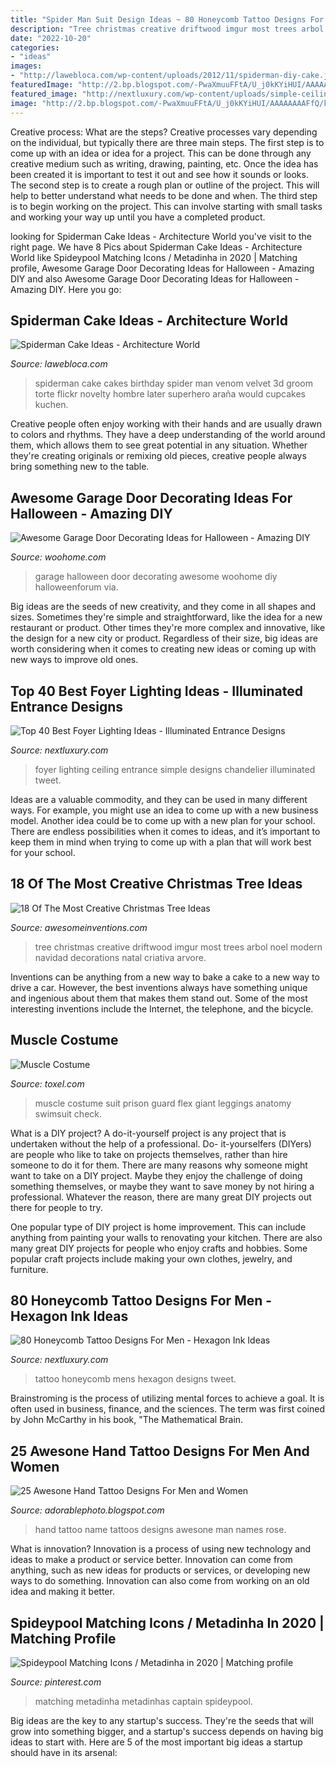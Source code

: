 ```yaml
---
title: "Spider Man Suit Design Ideas ~ 80 Honeycomb Tattoo Designs For Men"
description: "Tree christmas creative driftwood imgur most trees arbol noel modern navidad decorations natal criativa arvore"
date: "2022-10-20"
categories:
- "ideas"
images:
- "http://lawebloca.com/wp-content/uploads/2012/11/spiderman-diy-cake.jpg"
featuredImage: "http://2.bp.blogspot.com/-PwaXmuuFFtA/U_j0kKYiHUI/AAAAAAAAFfQ/k-KwighuU8I/s1600/hand%2Btattoo%2Bdesigns%2Bname.jpg"
featured_image: "http://nextluxury.com/wp-content/uploads/simple-ceiling-chandelier-foyer-lighting-ideas.jpg"
image: "http://2.bp.blogspot.com/-PwaXmuuFFtA/U_j0kKYiHUI/AAAAAAAAFfQ/k-KwighuU8I/s1600/hand%2Btattoo%2Bdesigns%2Bname.jpg"
---
```



Creative process: What are the steps?
Creative processes vary depending on the individual, but typically there are three main steps. The first step is to come up with an idea or idea for a project. This can be done through any creative medium such as writing, drawing, painting, etc. Once the idea has been created it is important to test it out and see how it sounds or looks. The second step is to create a rough plan or outline of the project. This will help to better understand what needs to be done and when. The third step is to begin working on the project. This can involve starting with small tasks and working your way up until you have a completed product.

	

		
looking for Spiderman Cake Ideas - Architecture World you've visit to the right page. We have 8 Pics about Spiderman Cake Ideas - Architecture World like Spideypool Matching Icons / Metadinha in 2020 | Matching profile, Awesome Garage Door Decorating Ideas for Halloween - Amazing DIY and also Awesome Garage Door Decorating Ideas for Halloween - Amazing DIY. Here you go:
		
    
## Spiderman Cake Ideas - Architecture World

<img loading=lazy src="http://lawebloca.com/wp-content/uploads/2012/11/spiderman-diy-cake.jpg" onerror="this.onerror=null;this.src='https://tse4.mm.bing.net/th?id=OIP.Ealpo9CvKDaMfhFMSFKG_gAAAA&amp;pid=15.1';" alt="Spiderman Cake Ideas - Architecture World">

_Source: lawebloca.com_

>spiderman cake cakes birthday spider man venom velvet 3d groom torte flickr novelty hombre later superhero araña would cupcakes kuchen. 

	

Creative people often enjoy working with their hands and are usually drawn to colors and rhythms. They have a deep understanding of the world around them, which allows them to see great potential in any situation. Whether they're creating originals or remixing old pieces, creative people always bring something new to the table.

    
## Awesome Garage Door Decorating Ideas For Halloween - Amazing DIY

<img loading=lazy src="http://www.woohome.com/wp-content/uploads/2017/10/halloween-garage-door-decorating-ideas-7.jpg" onerror="this.onerror=null;this.src='https://tse1.mm.bing.net/th?id=OIP.NF-J8Lc8Gt6KEHimmaXARwHaKh&amp;pid=15.1';" alt="Awesome Garage Door Decorating Ideas for Halloween - Amazing DIY">

_Source: woohome.com_

>garage halloween door decorating awesome woohome diy halloweenforum via. 

	

Big ideas are the seeds of new creativity, and they come in all shapes and sizes. Sometimes they're simple and straightforward, like the idea for a new restaurant or product. Other times they're more complex and innovative, like the design for a new city or product. Regardless of their size, big ideas are worth considering when it comes to creating new ideas or coming up with new ways to improve old ones.

    
## Top 40 Best Foyer Lighting Ideas - Illuminated Entrance Designs

<img loading=lazy src="http://nextluxury.com/wp-content/uploads/simple-ceiling-chandelier-foyer-lighting-ideas.jpg" onerror="this.onerror=null;this.src='https://tse2.mm.bing.net/th?id=OIP.d6F5JHvIgO20vFO1ZCerMQAAAA&amp;pid=15.1';" alt="Top 40 Best Foyer Lighting Ideas - Illuminated Entrance Designs">

_Source: nextluxury.com_

>foyer lighting ceiling entrance simple designs chandelier illuminated tweet. 

	

Ideas are a valuable commodity, and they can be used in many different ways. For example, you might use an idea to come up with a new business model. Another idea could be to come up with a new plan for your school. There are endless possibilities when it comes to ideas, and it’s important to keep them in mind when trying to come up with a plan that will work best for your school.

    
## 18 Of The Most Creative Christmas Tree Ideas

<img loading=lazy src="http://www.awesomeinventions.com/wp-content/uploads/2014/12/driftwood-tree.jpg" onerror="this.onerror=null;this.src='https://tse4.mm.bing.net/th?id=OIP.pEBjy08S9WtJc-rBDcru6gHaLq&amp;pid=15.1';" alt="18 Of The Most Creative Christmas Tree Ideas">

_Source: awesomeinventions.com_

>tree christmas creative driftwood imgur most trees arbol noel modern navidad decorations natal criativa arvore. 

	

Inventions can be anything from a new way to bake a cake to a new way to drive a car. However, the best inventions always have something unique and ingenious about them that makes them stand out. Some of the most interesting inventions include the Internet, the telephone, and the bicycle.

    
## Muscle Costume

<img loading=lazy src="http://www.toxel.com/wp-content/uploads/2014/09/musclecostume02.jpg" onerror="this.onerror=null;this.src='https://tse2.mm.bing.net/th?id=OIP.nZtJ54ZNaa2FPX1j15Ey0AHaJ7&amp;pid=15.1';" alt="Muscle Costume">

_Source: toxel.com_

>muscle costume suit prison guard flex giant leggings anatomy swimsuit check. 

	

What is a DIY project?
A do-it-yourself project is any project that is undertaken without the help of a professional. Do- it-yourselfers (DIYers) are people who like to take on projects themselves, rather than hire someone to do it for them.
There are many reasons why someone might want to take on a DIY project. Maybe they enjoy the challenge of doing something themselves, or maybe they want to save money by not hiring a professional. Whatever the reason, there are many great DIY projects out there for people to try.

One popular type of DIY project is home improvement. This can include anything from painting your walls to renovating your kitchen. There are also many great DIY projects for people who enjoy crafts and hobbies. Some popular craft projects include making your own clothes, jewelry, and furniture.

    
## 80 Honeycomb Tattoo Designs For Men - Hexagon Ink Ideas

<img loading=lazy src="http://nextluxury.com/wp-content/uploads/mens-full-sleeves-honeycomb-and-layered-petals-tattoo.jpg" onerror="this.onerror=null;this.src='https://tse4.mm.bing.net/th?id=OIP.cCtTfKJyAE3GRk08ad49IQHaHa&amp;pid=15.1';" alt="80 Honeycomb Tattoo Designs For Men - Hexagon Ink Ideas">

_Source: nextluxury.com_

>tattoo honeycomb mens hexagon designs tweet. 

	

Brainstroming is the process of utilizing mental forces to achieve a goal. It is often used in business, finance, and the sciences. The term was first coined by John McCarthy in his book, "The Mathematical Brain.

    
## 25 Awesone Hand Tattoo Designs For Men And Women

<img loading=lazy src="http://2.bp.blogspot.com/-PwaXmuuFFtA/U_j0kKYiHUI/AAAAAAAAFfQ/k-KwighuU8I/s1600/hand%2Btattoo%2Bdesigns%2Bname.jpg" onerror="this.onerror=null;this.src='https://tse2.mm.bing.net/th?id=OIP.YhpFOFqPVsR_l4yn1zBRZQHaJ4&amp;pid=15.1';" alt="25 Awesone Hand Tattoo Designs For Men and Women">

_Source: adorablephoto.blogspot.com_

>hand tattoo name tattoos designs awesone man names rose. 

	

What is innovation?
Innovation is a process of using new technology and ideas to make a product or service better. Innovation can come from anything, such as new ideas for products or services, or developing new ways to do something. Innovation can also come from working on an old idea and making it better.

    
## Spideypool Matching Icons / Metadinha In 2020 | Matching Profile

<img loading=lazy src="https://i.pinimg.com/736x/a1/be/eb/a1beeb04ef029a3c804e6757fa95bffc.jpg" onerror="this.onerror=null;this.src='https://tse3.mm.bing.net/th?id=OIP.p7th-MhaQm6s9bJzRAh30AAAAA&amp;pid=15.1';" alt="Spideypool Matching Icons / Metadinha in 2020 | Matching profile">

_Source: pinterest.com_

>matching metadinha metadinhas captain spideypool. 

	

Big ideas are the key to any startup's success. They're the seeds that will grow into something bigger, and a startup's success depends on having big ideas to start with. Here are 5 of the most important big ideas a startup should have in its arsenal: 

